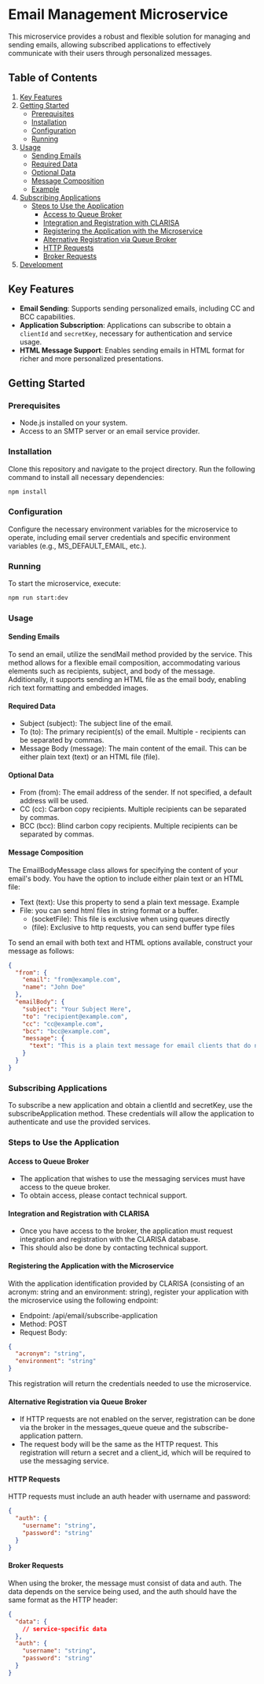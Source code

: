 # Email Management Microservice

This microservice provides a robust and flexible solution for managing and sending emails, allowing subscribed applications to effectively communicate with their users through personalized messages.

## Table of Contents

1. [Key Features](#key-features)
2. [Getting Started](#getting-started)
   - [Prerequisites](#prerequisites)
   - [Installation](#installation)
   - [Configuration](#configuration)
   - [Running](#running)
3. [Usage](#usage)
   - [Sending Emails](#sending-emails)
   - [Required Data](#required-data)
   - [Optional Data](#optional-data)
   - [Message Composition](#message-composition)
   - [Example](#example)
4. [Subscribing Applications](#subscribing-applications)
   - [Steps to Use the Application](#steps-to-use-the-application)
     - [Access to Queue Broker](#access-to-queue-broker)
     - [Integration and Registration with CLARISA](#integration-and-registration-with-clarisa)
     - [Registering the Application with the Microservice](#registering-the-application-with-the-microservice)
     - [Alternative Registration via Queue Broker](#alternative-registration-via-queue-broker)
     - [HTTP Requests](#http-requests)
     - [Broker Requests](#broker-requests)
5. [Development](#development)

## Key Features

- **Email Sending**: Supports sending personalized emails, including CC and BCC capabilities.
- **Application Subscription**: Applications can subscribe to obtain a `clientId` and `secretKey`, necessary for authentication and service usage.
- **HTML Message Support**: Enables sending emails in HTML format for richer and more personalized presentations.

## Getting Started

### Prerequisites

- Node.js installed on your system.
- Access to an SMTP server or an email service provider.

### Installation

Clone this repository and navigate to the project directory. Run the following command to install all necessary dependencies:

```bash
npm install
```

### Configuration

Configure the necessary environment variables for the microservice to operate, including email server credentials and specific environment variables (e.g., MS_DEFAULT_EMAIL, etc.).

### Running

To start the microservice, execute:

```bash
npm run start:dev
```

### Usage

#### Sending Emails

To send an email, utilize the sendMail method provided by the service. This method allows for a flexible email composition, accommodating various elements such as recipients, subject, and body of the message. Additionally, it supports sending an HTML file as the email body, enabling rich text formatting and embedded images.

#### Required Data

- Subject (subject): The subject line of the email.
- To (to): The primary recipient(s) of the email. Multiple - recipients can be separated by commas.
- Message Body (message): The main content of the email. This can be either plain text (text) or an HTML file (file).

#### Optional Data

- From (from): The email address of the sender. If not specified, a default address will be used.
- CC (cc): Carbon copy recipients. Multiple recipients can be separated by commas.
- BCC (bcc): Blind carbon copy recipients. Multiple recipients can be separated by commas.

#### Message Composition

The EmailBodyMessage class allows for specifying the content of your email's body. You have the option to include either plain text or an HTML file:

- Text (text): Use this property to send a plain text message.
  Example
- File: you can send html files in string format or a buffer.
  - (socketFile): This file is exclusive when using queues directly
  - (file): Exclusive to http requests, you can send buffer type files

To send an email with both text and HTML options available, construct your message as follows:

```json
{
  "from": {
    "email": "from@example.com",
    "name": "John Doe"
  },
  "emailBody": {
    "subject": "Your Subject Here",
    "to": "recipient@example.com",
    "cc": "cc@example.com",
    "bcc": "bcc@example.com",
    "message": {
      "text": "This is a plain text message for email clients that do not support HTML."
    }
  }
}
```

### Subscribing Applications

To subscribe a new application and obtain a clientId and secretKey, use the subscribeApplication method. These credentials will allow the application to authenticate and use the provided services.

### Steps to Use the Application

#### Access to Queue Broker

- The application that wishes to use the messaging services must have access to the queue broker.
- To obtain access, please contact technical support.

#### Integration and Registration with CLARISA

- Once you have access to the broker, the application must request integration and registration with the CLARISA database.
- This should also be done by contacting technical support.

#### Registering the Application with the Microservice

With the application identification provided by CLARISA (consisting of an acronym: string and an environment: string), register your application with the microservice using the following endpoint:

- Endpoint: /api/email/subscribe-application
- Method: POST
- Request Body:

```json
{
  "acronym": "string",
  "environment": "string"
}
```

This registration will return the credentials needed to use the microservice.

#### Alternative Registration via Queue Broker

- If HTTP requests are not enabled on the server, registration can be done via the broker in the messages_queue queue and the subscribe-application pattern.
- The request body will be the same as the HTTP request.
  This registration will return a secret and a client_id, which will be required to use the messaging service.

#### HTTP Requests

HTTP requests must include an auth header with username and password:

```json
{
  "auth": {
    "username": "string",
    "password": "string"
  }
}
```

#### Broker Requests

When using the broker, the message must consist of data and auth. The data depends on the service being used, and the auth should have the same format as the HTTP header:

```json
{
  "data": {
    // service-specific data
  },
  "auth": {
    "username": "string",
    "password": "string"
  }
}
```
